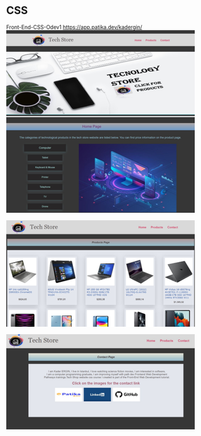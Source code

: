 # CSS
Front-End-CSS-Odev1
https://app.patika.dev/kadergin/
![github](https://github.com/KaderErgin/CSS/blob/main/css-ss/css_1.jpg)
![github](https://github.com/KaderErgin/CSS/blob/main/css-ss/css_2.jpg)
<br>
<br>
![github](https://github.com/KaderErgin/CSS/blob/main/css-ss/css3.jpg)
<br>
<br>
![github](https://github.com/KaderErgin/CSS/blob/main/css-ss/css4.jpg)
